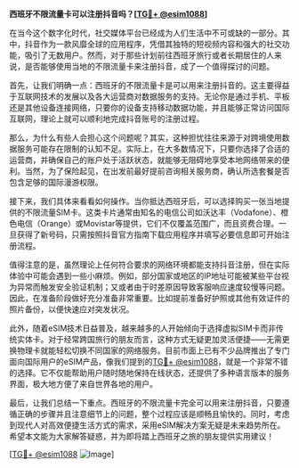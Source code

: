 **西班牙不限流量卡可以注册抖音吗？[[TG💪+ @esim1088](https://t.me/s/esim1088)]**

在当今这个数字化时代，社交媒体平台已经成为人们生活中不可或缺的一部分。其中，抖音作为一款风靡全球的应用程序，凭借其独特的短视频内容和强大的社交功能，吸引了无数用户。然而，对于那些计划前往西班牙旅行或者长期居住的人来说，是否能够使用当地的不限流量卡来注册抖音，成了一个值得探讨的问题。

首先，让我们明确一点：西班牙的不限流量卡是可以用来注册抖音的。这主要得益于互联网技术的发展以及各大运营商对数据服务的支持。无论你是通过手机、平板还是其他设备连接网络，只要你的设备支持移动数据功能，并且能够正常访问国际互联网，理论上就可以顺利地完成抖音账号的注册过程。

那么，为什么有些人会担心这个问题呢？其实，这种担忧往往来源于对跨境使用数据服务可能存在限制的认知不足。实际上，在大多数情况下，只要你选择了合适的运营商，并确保自己的账户处于活跃状态，就能够无阻碍地享受本地网络带来的便利。当然，为了保险起见，在出发前最好提前咨询相关服务商，确认所选套餐是否包含足够的国际漫游权限。

接下来，我们具体来看看如何操作。当你抵达西班牙后，可以选择购买一张当地提供的不限流量SIM卡。这类卡片通常由知名的电信公司如沃达丰（Vodafone）、橙色电信（Orange）或Movistar等提供，它们不仅覆盖范围广，而且资费合理。一旦获得了新号码，只需按照抖音官方指南下载应用程序并填写必要信息即可开始注册流程。

值得注意的是，虽然理论上任何符合要求的网络环境都能支持抖音注册，但在实际体验中可能会遇到一些小麻烦。例如，部分国家或地区的IP地址可能被某些平台视为异常而触发安全验证机制；又或者由于时差原因导致客服响应速度较慢等问题。因此，在准备阶段做好充分准备非常重要。比如提前准备好护照或其他有效证件的照片备份，以便快速应对突发状况。

此外，随着eSIM技术日益普及，越来越多的人开始倾向于选择虚拟SIM卡而非传统实体卡。对于经常跨国旅行的朋友而言，这种方式无疑更加灵活便捷——无需更换物理卡就能轻松切换不同国家的网络服务。目前市面上已有不少品牌推出了专门面向国际用户的eSIM产品，像我们提到的[TG💪+ @esim1088](https://t.me/s/esim1088)，就是一个非常不错的选择。它不仅能帮助用户随时随地保持在线状态，还提供了多种语言版本的服务界面，极大地方便了来自世界各地的用户。

最后，让我们总结一下重点。西班牙的不限流量卡完全可以用来注册抖音，只要遵循正确的步骤并且注意细节上的问题，整个过程应该是顺畅且愉快的。同时，考虑到现代人对高效便捷生活方式的需求，采用eSIM解决方案无疑是未来趋势所在。希望本文能为大家解答疑惑，并为即将踏上西班牙之旅的朋友提供实用建议！

[[TG💪+ @esim1088](https://t.me/s/esim1088) ![Image](https://i.postimg.cc/4NQfJmqS/Snipaste-2025-05-13-00-14-12.png)]